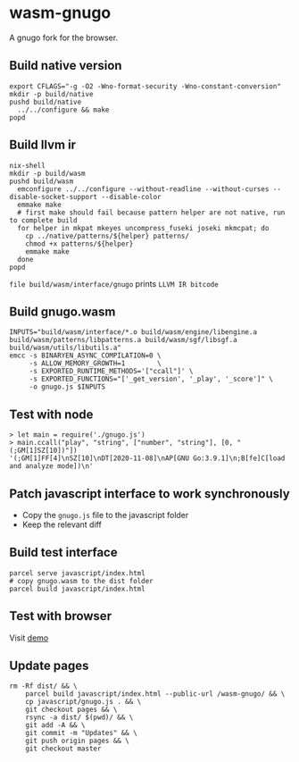 # wasm-gnugo

A gnugo fork for the browser.

## Build native version

```
export CFLAGS="-g -O2 -Wno-format-security -Wno-constant-conversion"
mkdir -p build/native
pushd build/native
  ../../configure && make
popd
```

## Build llvm ir

```
nix-shell
mkdir -p build/wasm
pushd build/wasm
  emconfigure ../../configure --without-readline --without-curses --disable-socket-support --disable-color
  emmake make
  # first make should fail because pattern helper are not native, run to complete build
  for helper in mkpat mkeyes uncompress_fuseki joseki mkmcpat; do
    cp ../native/patterns/${helper} patterns/
    chmod +x patterns/${helper}
    emmake make
  done
popd
```

`file build/wasm/interface/gnugo` prints `LLVM IR bitcode`

## Build gnugo.wasm

```
INPUTS="build/wasm/interface/*.o build/wasm/engine/libengine.a build/wasm/patterns/libpatterns.a build/wasm/sgf/libsgf.a build/wasm/utils/libutils.a"
emcc -s BINARYEN_ASYNC_COMPILATION=0 \
     -s ALLOW_MEMORY_GROWTH=1        \
     -s EXPORTED_RUNTIME_METHODS='["ccall"]' \
     -s EXPORTED_FUNCTIONS="['_get_version', '_play', '_score']" \
     -o gnugo.js $INPUTS
```

## Test with node

```
> let main = require('./gnugo.js')
> main.ccall("play", "string", ["number", "string"], [0, "(;GM[1]SZ[10])"])
'(;GM[1]FF[4]\nSZ[10]\nDT[2020-11-08]\nAP[GNU Go:3.9.1]\n;B[fe]C[load and analyze mode])\n'
```

## Patch javascript interface to work synchronously

- Copy the `gnugo.js` file to the javascript folder
- Keep the relevant diff

## Build test interface

```
parcel serve javascript/index.html
# copy gnugo.wasm to the dist folder
parcel build javascript/index.html
```

## Test with browser

Visit [demo](https://tristancacqueray.github.io/wasm-gnugo/)

## Update pages

```
rm -Rf dist/ && \
    parcel build javascript/index.html --public-url /wasm-gnugo/ && \
    cp javascript/gnugo.js . && \
    git checkout pages && \
    rsync -a dist/ $(pwd)/ && \
    git add -A && \
    git commit -m "Updates" && \
    git push origin pages && \
    git checkout master
```
